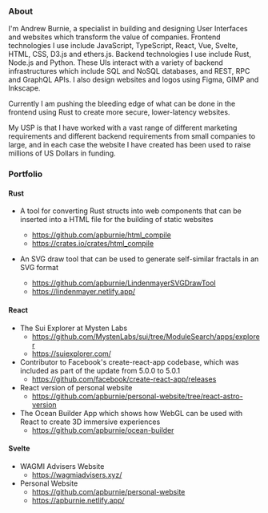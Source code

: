 ### About

I'm Andrew Burnie, a specialist in building and designing User Interfaces and websites which transform the value of companies. Frontend technologies I use include JavaScript, TypeScript, React, Vue, Svelte, HTML, CSS, D3.js and ethers.js. Backend technologies I use include Rust, Node.js and Python. These UIs interact with a variety of backend infrastructures which include SQL and NoSQL databases, and REST, RPC and GraphQL APIs. I also design websites and logos using Figma, GIMP and Inkscape. 

Currently I am pushing the bleeding edge of what can be done in the frontend using Rust to create more secure, lower-latency websites.

My USP is that I have worked with a vast range of different marketing requirements and different backend requirements from small companies to large, and in each case the website I have created has been used to raise millions of US Dollars in funding.

### Portfolio

#### Rust

* A tool for converting Rust structs into web components that can be inserted into a HTML file for the building of static websites
    - https://github.com/apburnie/html_compile
    - https://crates.io/crates/html_compile

* An SVG draw tool that can be used to generate self-similar fractals in an SVG format
    - https://github.com/apburnie/LindenmayerSVGDrawTool
    - https://lindenmayer.netlify.app/

#### React

* The Sui Explorer at Mysten Labs
    - https://github.com/MystenLabs/sui/tree/ModuleSearch/apps/explorer
    - https://suiexplorer.com/
* Contributor to Facebook's create-react-app codebase, which was included as part of the update from 5.0.0 to 5.0.1
    - https://github.com/facebook/create-react-app/releases
* React version of personal website
     - https://github.com/apburnie/personal-website/tree/react-astro-version
* The Ocean Builder App which shows how WebGL can be used with React to create 3D immersive experiences
     - https://github.com/apburnie/ocean-builder
 
#### Svelte
* WAGMI Advisers Website
    - https://wagmiadvisers.xyz/
* Personal Website
    - https://github.com/apburnie/personal-website
    - https://apburnie.netlify.app/
